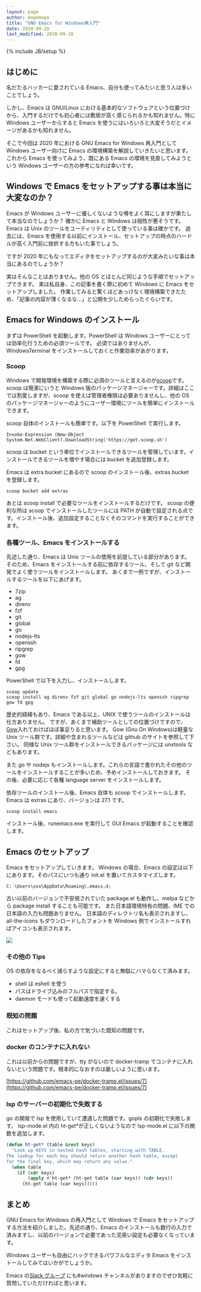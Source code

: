 ```yaml
---
layout: page
author: mopemope
title: "GNU Emacs for Windows再入門"
date: 2020-09-28
last_modified: 2020-09-28
---
```


{% include JB/setup %}

## はじめに

名だたるハッカーに愛されている Emacs、自分も使ってみたいと思う人は多いことでしょう。

しかし、Emacs は GNU/Linux における基本的なソフトウェアという位置づけから、入門するだけでも初心者には敷居が高く感じられるかも知れません。特に Windows ユーザーからすると Emacs を使うにはいろいろと大変そうだとイメージがあるかも知れません。

そこで今回は 2020 年における GNU Emacs for Windows 再入門として Windows ユーザー向けに Emacs の環境構築を解説していきたいと思います。
これから Emacs を使ってみよう、既にある Emacs の環境を見直してみようという Windows ユーザーの方の参考になれば幸いです。

## Windows で Emacs をセットアップする事は本当に大変なのか？

Emacs が Windows ユーザーに優しくないような噂をよく耳にしますが果たして本当なのでしょうか？
確かに Emacs と Windows は相性が悪そうです。Emacs は Unix のツールをユーティリティとして使っている事は確かです。
過去には、Emacs を使用する以前にインストール、セットアップの時点のハードルが高く入門前に挫折する方もいた事でしょう。

ですが 2020 年にもなってエディタをセットアップするのが大変みたいな事は本当にあるのでしょうか？

実はそんなことはありません。他の OS とほとんど同じような手順でセットアップできます。
実は私自身、この記事を書く際に初めて Windows に Emacs をセットアップしました。
作業してみると驚くほどあっけなく環境構築できたため、「記事の内容が薄くなるな…」と公開を少しためらったぐらいです。

## Emacs for Windows のインストール

まずは PowerShell を起動します。PowerShell は Windows ユーザーにとっては効率化行うための必須ツールです。
必須ではありませんが、WindowsTerminal をインストールしておくと作業効率があがります。

### Scoop

Windows で開発環境を構築する際に必須のツールと言えるのが[scoop](https://scoop.sh/)です。
scoop は簡潔にいうと Windows 版のパッケージマネージャーです。詳細はここでは割愛しますが、scoop を使えば管理者権限は必要ありませんし、他の OS のパッケージマネージャーのようにユーザー環境にツールを簡単にインストールできます。

scoop 自体のインストールも簡単です。以下を PowerShell で実行します。

```
Invoke-Expression (New-Object System.Net.WebClient).DownloadString('https://get.scoop.sh')
```

scoop は bucket という単位でインストールできるツールを管理しています。インストールできるツールを増やす場合には bucket を追加登録します。

Emacs は extra bucket にあるので scoop のインストール後、extras bucket を登録します。

```
scoop bucket add extras
```

あとは scoop install で必要なツールをインストールするだけです。
scoop の便利な所は scoop でインストールしたツールには PATH が自動で設定される点です。インストール後、追加設定することなくそのコマンドを実行することができます。

### 各種ツール、Emacs をインストールする

先述した通り、Emacs は Unix ツールの使用を前提している部分があります。
そのため、Emacs をインストールする前に依存するツール、そして git など開発でよく使うツールをインストールします。
あくまで一例ですが、インストールするツールを以下にあげます。

- 7zip
- ag
- direnv
- fzf
- git
- global
- go
- nodejs-lts
- openssh
- ripgrep
- gow
- fd
- gpg

PowerShell で以下を入力し、インストールします。

```
scoop update
scoop install ag direnv fzf git global go nodejs-lts openssh ripgrep gow fd gpg
```

歴史的経緯もあり、Emacs である以上、UNIX で使うツールのインストールは仕方ありません。
ですが、あくまで補助ツールとしての位置づけですので、[Gow](https://github.com/bmatzelle/gow)入れておけばほぼ事足りると思います。
Gow (Gnu On Windows)は軽量な Unix ツール群です。詳細や含まれるツールなどは github のサイトを参照して下さい。
同様な Unix ツール群をインストールできるパッケージには unxtools などもあります。

また go や nodejs もインストールします。これらの言語で書かれたその他のツールをインストールすることが多いため、予めインストールしておきます。
その後、必要に応じて各種 language server をインストールします。

依存ツールのインストール後、Emacs 自体も scoop でインストールします。
Emacs は extras にあり、バージョンは 27.1 です。

```
scoop install emacs
```

インストール後、runemacs.exe を実行して GUI Emacs が起動することを確認します。

## Emacs のセットアップ

Emacs をセットアップしていきます。
Windows の場合、Emacs の設定は以下にあります。そのパスにいつも通り init.el を置いてカスタマイズします。

```
C: \Users\xxx\AppData\Roaming\.emacs.d;
```

古い以前のバージョンで不安視されていた package.el も動作し、melpa などから package install することも可能です。
また日本語環境特有の問題、IME での日本語の入力も問題ありません。
日本語のディレクトリ名も表示されますし、all-the-icons もダウンロードしたフォントを Windows 側でインストールすればアイコンも表示されます。

![](/images/44e9c68d-a062-4794-b2f5-17ffb551100a.png)

### その他の Tips

OS の依存をなるべく減らすような設定にすると無駄にハマらなくて済みます。

- shell は eshell を使う
- パスはドライブ込みのフルパスで指定する。
- daemon モードも使って起動速度を速くする

### 既知の問題

これはセットアップ後、私の方で気づいた既知の問題です。

### docker のコンテナに入れない

これは以前からの問題ですが、tty がないので docker-tramp でコンテナに入れないという問題です。根本的になおすのは厳しいように思います。

[https://github.com/emacs-pe/docker-tramp.el/issues/7](https://github.com/emacs-pe/docker-tramp.el/issues/7)

### lsp のサーバーの初期化で失敗する

go の開発で lsp を使用していて遭遇した問題です。gopls の初期化で失敗します。
lsp-mode.el 内の ht-get\*が正しくないようなので lsp-mode.el に以下の関数を追加します。

```lisp
(defun ht-get* (table &rest keys)
  "Look up KEYS in nested hash tables, starting with TABLE.
The lookup for each key should return another hash table, except
for the final key, which may return any value."
  (when table
    (if (cdr keys)
        (apply #'ht-get* (ht-get table (car keys)) (cdr keys))
      (ht-get table (car keys)))))
```

## まとめ

GNU Emacs for Windows の再入門として Windows で Emacs をセットアップする方法を紹介しました。先述の通り、Emacs のインストールも数行の入力で済みますし、以前のバージョンで必要であった泥臭い設定も必要なくなっています。

Windows ユーザーも自由にハックできるパワフルなエディタ Emacs をインストールしてみてはいかがでしょうか。

Emacs の[Slack グループ](https://emacs-jp.github.io/#slack---emacs-jpslackcom) にも#windows チャンネルがありますのでぜひ気軽に質問していただければと思います。

